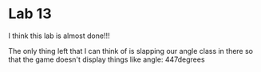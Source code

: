 # Lab 13

I think this lab is almost done!!!

The only thing left that I can think of is slapping our angle class in there so that 
the game doesn't display things like 
angle: 447degrees
